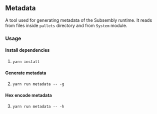 ## Metadata 

A tool used for generating metadata of the Subsembly runtime. It reads from files inside `pallets` directory and from `System` module.

### Usage

#### Install dependencies
1. `yarn install`

#### Generate metadata
2. `yarn run metadata -- -g`

#### Hex encode metadata
3. `yarn run metadata -- -h`

